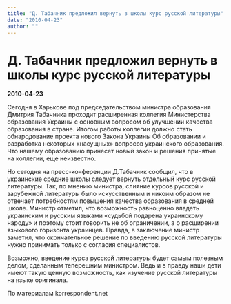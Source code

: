 ```yaml
---
title: "Д. Табачник предложил вернуть в школы курс русской литературы"
date: "2010-04-23"
author: ""
---
```


# Д. Табачник предложил вернуть в школы курс русской литературы

**2010-04-23** 

Сегодня в Харькове под председательством министра образования Дмитрия Табачника проходит расширенная коллегия Министерства образования Украины с основным вопросом об улучшении качества образования в стране. Итогом работы коллегии должно стать обнародование проекта нового Закона Украины Об образовании и разработка некоторых «насущных» вопросов украинского образования. Что нашему образованию принесет новый закон и решения принятые на коллегии, еще неизвестно.

Но сегодня на пресс-конференции Д.Табачник сообщил, что в украинские средние школы следует вернуть отдельный курс русской литературы. Так, по мнению министра, слияние курсов русской и зарубежной литературы было искусственным и никоим образом не отвечает потребностям повышения качества образования в средней школе. Министр отметил, что возможность равноценно владеть украинским и русским языками «судьбой подарена украинскому народу» и поэтому стоит говорить не об ограничении, а о расширении языкового горизонта украинцев. Правда, в заключение министр заметил, что окончательное решение по введению русской литературы нужно принимать только с согласия специалистов.

Возможно, введение курса русской литературы будет самым полезным делом, сделанным теперешним министром. Ведь и в правду наши дети имеют такую ценную возможность, как изучение русской литературы на языке оригинала.

По материалам korrespondent.net
